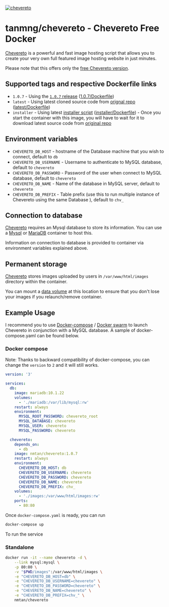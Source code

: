 [cheveretourl]: https://chevereto.com/
[cheveretogithub]: https://github.com/Chevereto/Chevereto-Free

[![chevereto](http://chevereto.com/app/themes/v3/img/chevereto-blue.svg)][cheveretourl]

# tanmng/chevereto - Chevereto Free Docker

[Chevereto][cheveretourl] is a powerful and fast image hosting script that allows you to create your very own full featured image hosting website in just minutes.

Please note that this offers only the [free Chevereto version][cheveretogithub].

## Supported tags and respective Dockerfile links

* `1.0.7` - Using the [`1.0.7` release](https://github.com/Chevereto/Chevereto-Free/releases/tag/1.0.7) ([1.0.7/Dockerfile](https://github.com/tanmng/docker-chevereto/blob/master/1.0.7/Dockerfile))
* `latest` - Using latest cloned source code from [orignal repo][cheveretogithub] ([latest/Dockerfile](https://github.com/tanmng/docker-chevereto/blob/master/latest/Dockerfile))
* `installer` - Using latest [installer script](https://cdn.rawgit.com/Chevereto/php-repo-installer/master/index.php) ([installer/Dockerfile](https://github.com/tanmng/docker-chevereto/blob/master/installer/Dockerfile)) - Once you start the container with this image, you will have to wait for it to download latest source code from [original repo][cheveretogithub]

## Environment variables

* `CHEVERETO_DB_HOST` - hostname of the Database machine that you wish to
  connect, default to `db`
* `CHEVERETO_DB_USERNAME` - Username to authenticate to MySQL database, default
  to `chevereto`
* `CHEVERETO_DB_PASSWORD` - Password of the user when connect to MySQL database, default to `chevereto`
* `CHEVERETO_DB_NAME` - Name of the database in MySQL server, default to `chevereto`
* `CHEVERETO_DB_PREFIX` - Table prefix (use this to run multiple instance of
  Chevereto using the same Database ), default to `chv_`


## Connection to database

[Chevereto][cheveretourl] requires an Mysql database to store its information.
You can use a [Mysql](https://hub.docker.com/_/mysql/) or [MariaDB](https://hub.docker.com/_/mariadb/) container to host this.

Information on connection to database is provided to container via environment
variables explained above.

## Permanent storage

[Chevereto][cheveretourl] stores images uploaded by users in `/var/www/html/images` directory within the container.

You can mount a [data volume](https://docs.docker.com/engine/tutorials/dockervolumes/#data-volumes) at this location to ensure that you don't lose your
images if you relaunch/remove container.

## Example Usage

I recommend you to use [Docker-compose](https://docs.docker.com/compose/) / [Docker swarm](https://docs.docker.com/engine/swarm/) to launch Chevereto in
conjunction with a MySQL database. A sample of docker-compose.yaml can be found
below.

### Docker compose

Note: Thanks to backward compatibility of docker-compose, you can change the `version` to `2` and it will still works.

```yaml
version: '3'

services:
  db:
    image: mariadb:10.1.22
    volumes:
      - './mariadb:/var/lib/mysql:rw'
    restart: always
    environment:
      MYSQL_ROOT_PASSWORD: chevereto_root
      MYSQL_DATABASE: chevereto
      MYSQL_USER: chevereto
      MYSQL_PASSWORD: chevereto

  chevereto:
    depends_on:
      - db
    image: nmtan/chevereto:1.0.7
    restart: always
    environment:
      CHEVERETO_DB_HOST: db
      CHEVERETO_DB_USERNAME: chevereto
      CHEVERETO_DB_PASSWORD: chevereto
      CHEVERETO_DB_NAME: chevereto
      CHEVERETO_DB_PREFIX: chv_
    volumes:
      - './images:/var/www/html/images:rw'
    ports:
      - 80:80
```

Once `docker-compose.yaml` is ready, you can run

```bash
docker-compose up
```

To run the service

### Standalone

```bash
docker run -it --name chevereto -d \
    --link mysql:mysql \
    -p 80:80 \
    -v "$PWD/images":/var/www/html/images \
    -e "CHEVERETO_DB_HOST=db" \
    -e "CHEVERETO_DB_USERNAME=chevereto" \
    -e "CHEVERETO_DB_PASSWORD=chevereto" \
    -e "CHEVERETO_DB_NAME=chevereto" \
    -e "CHEVERETO_DB_PREFIX=chv_" \
    nmtan/chevereto
```

